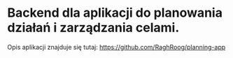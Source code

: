 # Backend dla aplikacji do planowania działań i zarządzania celami.
Opis aplikacji znajduje się tutaj: https://github.com/RaghRoog/planning-app

